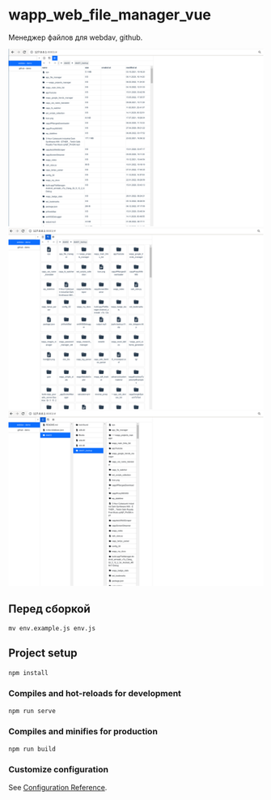 # wapp_web_file_manager_vue

Менеджер файлов для webdav, github.

![](images/2023-02-06_02-48.png)
![](images/2023-02-06_02-56.png)
![](images/2023-02-06_02-57.png)

## Перед сборкой

```
mv env.example.js env.js
```

## Project setup
```
npm install
```

### Compiles and hot-reloads for development
```
npm run serve
```

### Compiles and minifies for production
```
npm run build
```

### Customize configuration
See [Configuration Reference](https://cli.vuejs.org/config/).
